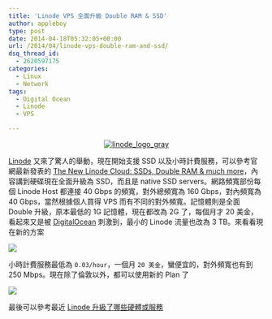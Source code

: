 ```yaml
---
title: 'Linode VPS 全面升級 Double RAM & SSD'
author: appleboy
type: post
date: 2014-04-18T05:32:05+00:00
url: /2014/04/linode-vps-double-ram-and-ssd/
dsq_thread_id:
  - 2620597175
categories:
  - Linux
  - Network
tags:
  - Digital Ocean
  - Linode
  - VPS

---
```

<div style="margin:0 auto; text-align:center">
  <a href="https://www.flickr.com/photos/appleboy/13896098566" title="linode_logo_gray by Bo-Yi Wu, on Flickr"><img src="https://i1.wp.com/farm6.staticflickr.com/5165/13896098566_2f86b643bb_o.png?resize=288%2C65&#038;ssl=1" alt="linode_logo_gray" data-recalc-dims="1" /></a>
</div>

[Linode][1] 又來了驚人的舉動，現在開始支援 SSD 以及小時計費服務，可以參考官網最新發表的 [The New Linode Cloud: SSDs, Double RAM & much more][1]，內容講到硬碟現在全面升級為 SSD，而且是 native SSD servers。網路頻寬部份每個 Linode Host 都連接 40 Gbps 的頻寬，對外總頻寬為 160 Gbps，對內頻寬為 40 Gbps，當然根據個人買得 VPS 而有不同的對外頻寬。記憶體則是全面 Double 升級，原本最低的 1G 記憶體，現在都改為 2G 了，每個月才 20 美金，看起來又是被 [DigitalOcean][2] 刺激到，最小的 Linode 流量也改為 3 TB。來看看現在新的方案

<!--more-->

<img src="https://i2.wp.com/farm8.staticflickr.com/7301/13896044956_ec2509ed5e_z.jpg?resize=637%2C269&#038;ssl=1" data-recalc-dims="1" /> 

小時計費服務最低為 `0.03/hour`，一個月 `20 美金`，蠻便宜的，對外頻寬也有到 250 Mbps。現在除了倫敦以外，都可以使用新的 Plan 了

<img src="https://i0.wp.com/farm8.staticflickr.com/7373/13896042621_cae84b137c_o.png?resize=637%2C210&#038;ssl=1" data-recalc-dims="1" /> 

最後可以參考最近 [Linode 升級了哪些硬體或服務][3]

 [1]: https://blog.linode.com/2014/04/17/linode-cloud-ssds-double-ram-much-more/
 [2]: https://www.digitalocean.com/
 [3]: https://blog.linode.com/category/upgrades/